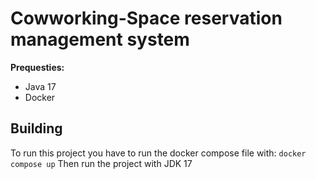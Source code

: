 # Cowworking-Space reservation management system
**Prequesties:**
- Java 17
- Docker

## Building
To run this project you have to run the docker compose file with:
`` docker compose up ``
Then run the project with JDK 17
